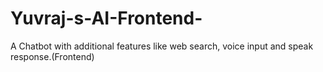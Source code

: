 # Yuvraj-s-AI-Frontend-
A Chatbot with additional features like web search, voice input and speak response.(Frontend)
